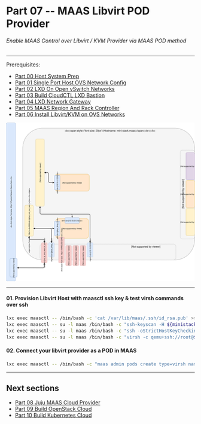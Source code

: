 # Part 07 -- MAAS Libvirt POD Provider
###### Enable MAAS Control over Libvirt / KVM Provider via MAAS POD method

-------
Prerequisites:
- [Part 00 Host System Prep]
- [Part 01 Single Port Host OVS Network Config]
- [Part 02 LXD On Open vSwitch Networks]
- [Part 03 Build CloudCTL LXD Bastion]
- [Part 04 LXD Network Gateway]
- [Part 05 MAAS Region And Rack Controller]
- [Part 06 Install Libvirt/KVM on OVS Networks]

![CCIO Hypervisor - MAAS Libvirt POD Provider](web/drawio/maas-region-and-rack-ctl-on-ovs-sandbox.svg)

-------
#### 01. Provision Libvirt Host with maasctl ssh key & test virsh commands over ssh
````sh
lxc exec maasctl -- /bin/bash -c 'cat /var/lib/maas/.ssh/id_rsa.pub' >>~/.ssh/authorized_keys
lxc exec maasctl -- su -l maas /bin/bash -c "ssh-keyscan -H ${ministack_SUBNET}.2 >>~/.ssh/known_hosts"
lxc exec maasctl -- su -l maas /bin/bash -c "ssh -oStrictHostKeyChecking=accept-new root@${ministack_SUBNET}.2 hostname"
lxc exec maasctl -- su -l maas /bin/bash -c "virsh -c qemu+ssh://root@${ministack_SUBNET}.2/system list --all"
````

#### 02. Connect your libvirt provider as a POD in MAAS
````sh
lxc exec maasctl -- /bin/bash -c "maas admin pods create type=virsh name=master.mini-stack.maas power_address=qemu+ssh://root@${ministack_SUBNET}.2/system cpu_over_commit_ratio=10 memory_over_commit_ratio=10"
````
-------
## Next sections
- [Part 08 Juju MAAS Cloud Provider]
- [Part 09 Build OpenStack Cloud]
- [Part 10 Build Kubernetes Cloud]

<!-- Markdown link & img dfn's -->
[Part 00 Host System Prep]: ../00_Host_System_Prep
[Part 01 Single Port Host OVS Network Config]: ../01_Single_Port_Host_OpenVSwitch_Config
[Part 02 LXD On Open vSwitch Networks]: ../02_LXD_On_OVS
[Part 03 Build CloudCTL LXD Bastion]: ../03_Cloud_Controller_Bastion
[Part 04 LXD Network Gateway]: ../04_LXD_Network_Gateway
[Part 05 MAAS Region And Rack Controller]: ../05_MAAS_Region_And_Rack_Controller
[Part 06 Install Libvirt/KVM on OVS Networks]: ../06_Libvirt_On_Open_vSwitch
[Part 07 MAAS Libvirt POD Provider]: ../07_MAAS_Libvirt_Pod_Provider
[Part 08 Juju MAAS Cloud Provider]: ../08_Juju_MaaS_Cloud_Configuration
[Part 09 Build OpenStack Cloud]: ../09_OpenStack_Cloud
[Part 10 Build Kubernetes Cloud]: ../10_Kubernetes_Cloud
